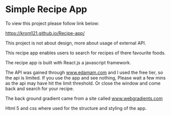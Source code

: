 # Simple Recipe App

To view this project please follow link below:

<https://krom121.github.io/Recipe-app/>

This project is not about design, more about usage of external API.

This recipe app enables users to search for recipes of there favourite foods.

The recipe app is built with React.js a javascript framework.

The API was gained through www.edamam.com and I used the free tier, so the api is limited. If you use the app and see nothing, Please wait a few mins as the api may have hit the limit threshold. Or close the window and come back and search for your recipe.

The back ground gradient came from a site called www.webgradients.com

Html 5 and css where used for the structure and styling of the app.
